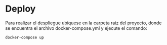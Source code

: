 # Deploy 

Para realizar el despliegue ubiquese en la carpeta raiz del proyecto, donde se encuentra el archivo docker-compose.yml y ejecute el comando:

 	docker-compose up
